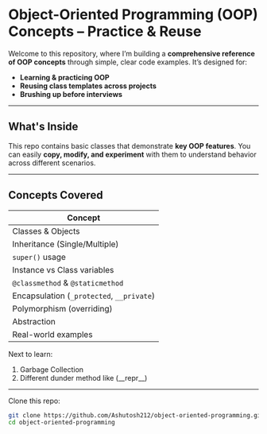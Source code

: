 # Object-Oriented Programming (OOP) Concepts – Practice & Reuse

Welcome to this repository, where I’m building a **comprehensive reference of OOP concepts** through simple, clear code examples. It’s designed for:

- **Learning & practicing OOP**
- **Reusing class templates across projects**
- **Brushing up before interviews**

---

## What's Inside

This repo contains basic classes that demonstrate **key OOP features**. You can easily **copy, modify, and experiment** with them to understand behavior across different scenarios.

---

## Concepts Covered

| Concept             | 
|---------------------|
|  Classes & Objects         | 
|  Inheritance (Single/Multiple) | 
|  `super()` usage            | 
|  Instance vs Class variables | 
|  `@classmethod` & `@staticmethod` | 
|  Encapsulation (`_protected`, `__private`) | 
|  Polymorphism (overriding) | 
|  Abstraction  | 
|  Real-world examples |

Next to learn:
1. Garbage Collection
2. Different dunder method like (\_\_repr\_\_)
   
---
Clone this repo:
   ```bash
   git clone https://github.com/Ashutosh212/object-oriented-programming.git
   cd object-oriented-programming
  ```
